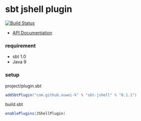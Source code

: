# sbt jshell plugin

[![Build Status](https://travis-ci.org/xuwei-k/sbt-jshell.svg?branch=master)](https://travis-ci.org/xuwei-k/sbt-jshell)

- [API Documentation](https://oss.sonatype.org/service/local/repositories/releases/archive/com/github/xuwei-k/sbt-jshell_2.12_1.0/0.1.1/sbt-jshell-0.1.1-javadoc.jar/!/sbtjshell/index.html)

### requirement
- sbt 1.0
- Java 9

### setup

project/plugin.sbt

```scala
addSbtPlugin("com.github.xuwei-k" % "sbt-jshell" % "0.1.1")
```

build.sbt

```scala
enablePlugins(JShellPlugin)
```
